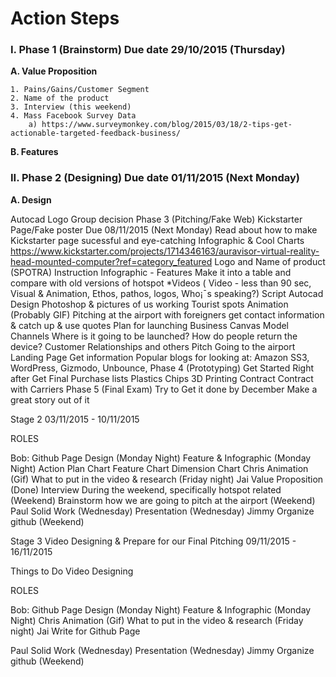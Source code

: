 # Action Steps 

<h3>I. Phase 1 (Brainstorm) Due date 29/10/2015 (Thursday) </h3>

<b>  A. Value Proposition </b>

	1. Pains/Gains/Customer Segment 
	2. Name of the product 
	3. Interview (this weekend) 
	4. Mass Facebook Survey Data 
	    a) https://www.surveymonkey.com/blog/2015/03/18/2-tips-get-actionable-targeted-feedback-business/

<b>  B. Features</b>

<h3>II. Phase 2 (Designing) Due date 01/11/2015 (Next Monday) </h3>

<b>  A. Design </b>

Autocad 
Logo
Group decision
Phase 3 (Pitching/Fake Web) 
Kickstarter Page/Fake poster Due 08/11/2015 (Next Monday) 
Read about how to make Kickstarter page sucessful and eye-catching
Infographic & Cool Charts 
https://www.kickstarter.com/projects/1714346163/auravisor-virtual-reality-head-mounted-computer?ref=category_featured
Logo and Name of product (SPOTRA)
Instruction
Infographic - Features
Make it into a table and compare with old versions of hotspot 
*Videos ( Video - less than 90 sec, Visual & Animation, Ethos, pathos, logos, Who¡¯s speaking?)
Script
Autocad Design
Photoshop & pictures of us working 
Tourist spots 
Animation (Probably GIF) 
Pitching at the airport with foreigners 
get contact information & catch up & use quotes 
Plan for launching 
Business Canvas Model
Channels
Where is it going to be launched?
How do people return the device? 
Customer Relationships
and others 
Pitch 
Going to the airport 
Landing Page
Get information 
Popular blogs for looking at: Amazon SS3, WordPress, Gizmodo, Unbounce, 
Phase 4 (Prototyping) Get Started Right after 
Get Final Purchase lists 
Plastics 
Chips 
3D Printing 
Contract 
Contract with Carriers 
Phase 5 (Final Exam) Try to Get it done by December 
Make a great story out of it








Stage 2 03/11/2015 - 10/11/2015 

ROLES

Bob: 
Github Page Design (Monday Night) 
Feature & Infographic (Monday Night)
Action Plan Chart 
Feature Chart 
Dimension Chart
Chris
Animation (Gif) 
What to put in the video & research (Friday night) 
Jai
Value Proposition (Done) 
Interview During the weekend, specifically hotspot related (Weekend) 
Brainstorm how we are going to pitch at the airport (Weekend)
Paul
Solid Work (Wednesday) 
Presentation (Wednesday) 
Jimmy 
Organize github (Weekend) 


Stage 3 Video Designing & Prepare for our Final Pitching 
09/11/2015 - 16/11/2015 

Things to Do 
Video Designing 


ROLES

Bob: 
Github Page Design (Monday Night) 
Feature & Infographic (Monday Night)
Chris
Animation (Gif) 
What to put in the video & research (Friday night) 
Jai
Write for Github Page 

Paul
Solid Work (Wednesday) 
Presentation (Wednesday) 
Jimmy 
Organize github (Weekend) 

